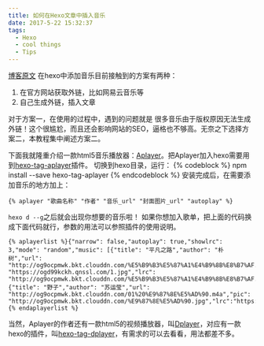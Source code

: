 ```yaml
---
title: 如何在Hexo文章中插入音乐
date: 2017-5-22 15:32:37
tags:
  - Hexo
  - cool things
  - Tips
---
```


[博客原文](http://www.jianshu.com/p/6e41e3191963)
在hexo中添加音乐目前接触到的方案有两种：
  1. 在官方网站获取外链，比如网易云音乐等
  2. 自己生成外链，插入文章

对于方案一，在使用的过程中，遇到的问题就是 很多音乐由于版权原因无法生成外链！这个很尴尬，而且还会影响网站的SEO，逼格也不够高。无奈之下选择方案二，本教程集中阐述方案二。
<!-- more -->
下面我就隆重介绍一款html5音乐播放器：[Aplayer](https://github.com/DIYgod/APlayer)。把Aplayer加入hexo需要用到[hexo-tag-aplayer](https://github.com/MoePlayer/hexo-tag-aplayer)插件。
切换到hexo目录，运行：
{% codeblock %}
npm install --save hexo-tag-aplayer
{% endcodeblock %}
安装完成后，在需要添加音乐的地方加上：
```basic
{% aplayer "歌曲名称" "作者" "音乐_url" "封面图片_url" "autoplay" %}
```
`hexo d --g`之后就会出现你想要的音乐啦！
如果你想加入歌单，把上面的代码换成下面代码就行，参数的用法可以参照插件的使用说明。
```basic
{% aplayerlist %}{"narrow": false,"autoplay": true,"showlrc": 3,"mode": "random","music": [{"title": "平凡之路","author": "朴树","url": "http://og9ocpmwk.bkt.clouddn.com/%E5%B9%B3%E5%87%A1%E4%B9%8B%E8%B7%AF.mp3","pic": "https://ogd99kckh.qnssl.com/1.jpg","lrc": "http://og9ocpmwk.bkt.clouddn.com/%E5%B9%B3%E5%87%A1%E4%B9%8B%E8%B7%AF.txt"},{"title": "野子","author": "苏运莹","url": "http://og9ocpmwk.bkt.clouddn.com/01%20%E9%87%8E%E5%AD%90.m4a","pic": "http://og9ocpmwk.bkt.clouddn.com/%E9%87%8E%E5%AD%90.jpg","lrc":"https://ogd99kckh.qnssl.com/%E9%87%8E%E5%AD%90.txt"}]}{% endaplayerlist %}
```
当然，Aplayer的作者还有一款html5的视频播放器，叫[Dplayer](https://github.com/DIYgod/DPlayer)，对应有一款hexo的插件，叫[hexo-tag-dplayer](https://github.com/NextMoe/hexo-tag-dplayer)，有需求的可以去看看，用法都差不多。